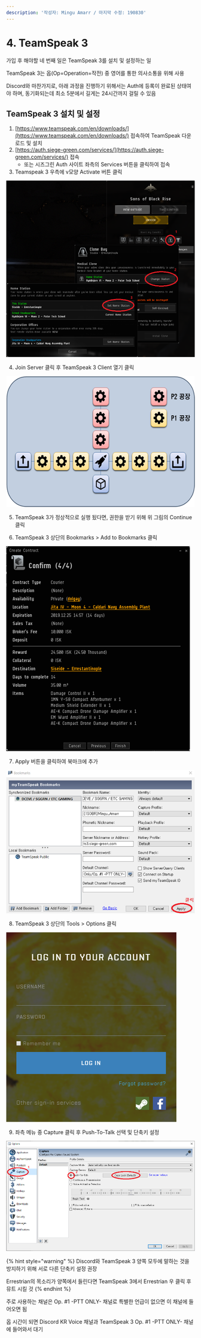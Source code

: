 ```yaml
---
description: '작성자: Mingu Amarr / 마지막 수정: 190830'
---
```


# 4. TeamSpeak 3

가입 후 해야할 네 번째 일은 TeamSpeak 3를 설치 및 설정하는 일

TeamSpeak 3는 옵\(Op=Operation=작전\) 중 영어를 통한 의사소통을 위해 사용

Discord와 마찬가지로, 아래 과정을 진행하기 위해서는 Auth에 등록이 완료된 상태여야 하며, 동기화되는데 최소 5분에서 길게는 24시간까지 걸릴 수 있음

## TeamSpeak 3 설치 및 설정

1. [https://www.teamspeak.com/en/downloads/](https://www.teamspeak.com/en/downloads/) 접속하여 TeamSpeak 다운로드 및 설치
2. [https://auth.siege-green.com/services/](https://auth.siege-green.com/services/) 접속
   * 또는 시즈그린 Auth 사이트 좌측의 Services 버튼을 클릭하여 접속
3. Teamspeak 3 우측에 v모양 Activate 버튼 클릭

![](../.gitbook/assets/image%20%2877%29.png)

   4. Join Server 클릭 후 TeamSpeak 3 Client 열기 클릭

![](../.gitbook/assets/image%20%2836%29.png)

   5. TeamSpeak 3가 정상적으로 실행 됬다면, 권한을 받기 위해 위 그림의 Continue 클릭

   6. TeamSpeak 3 상단의 Bookmarks &gt; Add to Bookmarks 클릭

![](../.gitbook/assets/image%20%2887%29.png)

   7. Apply 버튼을 클릭하여 북마크에 추가

![](../.gitbook/assets/image%20%289%29.png)

   8. TeamSpeak 3 상단의 Tools &gt; Options 클릭

![](../.gitbook/assets/image%20%28119%29.png)

   9. 좌측 메뉴 중 Capture 클릭 후 Push-To-Talk 선택 및 단축키 설정

![](../.gitbook/assets/image%20%2813%29.png)

{% hint style="warning" %}
Discord와 TeamSpeak 3 양쪽 모두에 말하는 것을 방지하기 위해 서로 다른 단축키 설정 권장

Errestrian의 목소리가 양쪽에서 들린다면 TeamSpeak 3에서 Errestrian 우 클릭 후 뮤트 시킬 것
{% endhint %}

주로 사용하는 채널은 Op. \#1 -PTT ONLY- 채널로 특별한 언급이 없으면 이 채널에 들어오면 됨

옵 시간이 되면 Discord KR Voice 채널과 TeamSpeak 3 Op. \#1 -PTT ONLY- 채널에 들어와서 대기

